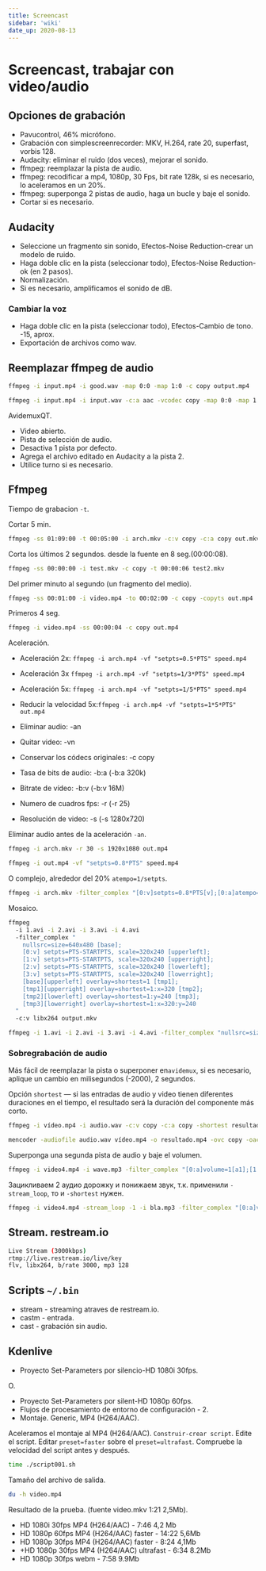 ```yaml
---
title: Screencast
sidebar: 'wiki'
date_up: 2020-08-13
---
```


# Screencast, trabajar con video/audio

## Opciones de grabación

- Pavucontrol, 46% micrófono.
- Grabación con simplescreenrecorder: MKV, H.264, rate 20, superfast, vorbis 128.
- Audacity: eliminar el ruido (dos veces), mejorar el sonido.
- ffmpeg: reemplazar la pista de audio.
- ffmpeg: recodificar a mp4, 1080p, 30 Fps, bit rate 128k, si es necesario, lo aceleramos en un 20%.
- ffmpeg: superponga 2 pistas de audio, haga un bucle y baje el sonido.
- Cortar si es necesario.


## Audacity

- Seleccione un fragmento sin sonido, Efectos-Noise Reduction-crear un modelo de ruido.
- Haga doble clic en la pista (seleccionar todo), Efectos-Noise Reduction-ok (en 2 pasos).
- Normalización.
- Si es necesario, amplificamos el sonido de dB.

### Cambiar la voz

- Haga doble clic en la pista (seleccionar todo), Efectos-Cambio de tono. -15, aprox.
- Exportación de archivos como wav.

## Reemplazar ffmpeg de audio

```bash
ffmpeg -i input.mp4 -i good.wav -map 0:0 -map 1:0 -c copy output.mp4

ffmpeg -i input.mp4 -i input.wav -c:a aac -vcodec copy -map 0:0 -map 1:0 output.mp4
```

AvidemuxQT.

- Video abierto.
- Pista de selección de audio.
- Desactiva 1 pista por defecto.
- Agrega el archivo editado en Audacity a la pista 2.
- Utilice turno si es necesario.

## Ffmpeg

Tiempo de grabacion `-t`.

Cortar 5 min.

```bash
ffmpeg -ss 01:09:00 -t 00:05:00 -i arch.mkv -c:v copy -c:a copy out.mkv
```

Corta los últimos 2 segundos. desde la fuente en 8 seg.(00:00:08).

```bash
ffmpeg -ss 00:00:00 -i test.mkv -c copy -t 00:00:06 test2.mkv
```

Del primer minuto al segundo (un fragmento del medio).

```bash
ffmpeg -ss 00:01:00 -i video.mp4 -to 00:02:00 -c copy -copyts out.mp4
```

Primeros 4 seg.

```bash
ffmpeg -i video.mp4 -ss 00:00:04 -c copy out.mp4
```

Aceleración.

- Aceleración 2x: `ffmpeg -i arch.mp4 -vf "setpts=0.5*PTS" speed.mp4`
- Aceleración 3x `ffmpeg -i arch.mp4 -vf "setpts=1/3*PTS" speed.mp4`
- Aceleración 5x: `ffmpeg -i arch.mp4 -vf "setpts=1/5*PTS" speed.mp4`
- Reducir la velocidad 5x:`ffmpeg -i arch.mp4 -vf "setpts=1*5*PTS" out.mp4`

- Eliminar audio: -an
- Quitar video: -vn
- Conservar los códecs originales: -c copy
- Tasa de bits de audio: -b:a (-b:a 320k)
- Bitrate de vídeo: -b:v (-b:v 16M)
- Numero de cuadros fps: -r (-r 25)
- Resolución de video: -s (-s 1280x720)

Eliminar audio antes de la aceleración `-an`.

```bash
ffmpeg -i arch.mkv -r 30 -s 1920x1080 out.mp4

ffmpeg -i out.mp4 -vf "setpts=0.8*PTS" speed.mp4
```

O complejo, alrededor del 20% `atempo=1/setpts`.

```bash
ffmpeg -i arch.mkv -filter_complex "[0:v]setpts=0.8*PTS[v];[0:a]atempo=1.25[a]" -map "[v]" -map "[a]" -b:a 128k -r 30 -s 1920x1080 speed.mp4
```

Mosaico.

```bash
ffmpeg
  -i 1.avi -i 2.avi -i 3.avi -i 4.avi
  -filter_complex "
    nullsrc=size=640x480 [base];
    [0:v] setpts=PTS-STARTPTS, scale=320x240 [upperleft];
    [1:v] setpts=PTS-STARTPTS, scale=320x240 [upperright];
    [2:v] setpts=PTS-STARTPTS, scale=320x240 [lowerleft];
    [3:v] setpts=PTS-STARTPTS, scale=320x240 [lowerright];
    [base][upperleft] overlay=shortest=1 [tmp1];
    [tmp1][upperright] overlay=shortest=1:x=320 [tmp2];
    [tmp2][lowerleft] overlay=shortest=1:y=240 [tmp3];
    [tmp3][lowerright] overlay=shortest=1:x=320:y=240
  "
  -c:v libx264 output.mkv

ffmpeg -i 1.avi -i 2.avi -i 3.avi -i 4.avi -filter_complex "nullsrc=size=640x480 [base]; [0:v] setpts=PTS-STARTPTS, scale=320x240 [upperleft]; [1:v] setpts=PTS-STARTPTS, scale=320x240 [upperright]; [2:v] setpts=PTS-STARTPTS, scale=320x240 [lowerleft]; [3:v] setpts=PTS-STARTPTS, scale=320x240 [lowerright]; [base][upperleft] overlay=shortest=1 [tmp1]; [tmp1][upperright] overlay=shortest=1:x=320 [tmp2]; [tmp2][lowerleft] overlay=shortest=1:y=240 [tmp3]; [tmp3][lowerright] overlay=shortest=1:x=320:y=240" -c:v libx264 output.mkv
```

### Sobregrabación de audio

Más fácil de reemplazar la pista o superponer en`avidemux`, si es necesario, aplique un cambio en milisegundos (-2000), 2 segundos.

Opción `shortest` — si las entradas de audio y video tienen diferentes duraciones en el tiempo, el resultado será la duración del componente más corto.

```bash
ffmpeg -i vídeo.mp4 -i audio.wav -c:v copy -c:a copy -shortest resultado.mkv

mencoder -audiofile audio.wav vídeo.mp4 -o resultado.mp4 -ovc copy -oac copy
```

Superponga una segunda pista de audio y baje el volumen.

```bash
ffmpeg -i video4.mp4 -i wave.mp3 -filter_complex "[0:a]volume=1[a1];[1:a]volume=0.2[a2];[a1][a2]amerge=inputs=2" -c:v copy -c:a libmp3lame -shortest out_mp3.mp4
```

Зацикливаем 2 аудио дорожку и понижаем звук, т.к. применили `-stream_loop`, то и `-shortest` нужен.

```bash
ffmpeg -i video4.mp4 -stream_loop -1 -i bla.mp3 -filter_complex "[0:a]volume=1[a1];[1:a]volume=0.03[a2];[a1][a2]amerge=inputs=2" -c:v copy -c:a libmp3lame -shortest out_mp3.mp4
```

## Stream. restream.io

```bash
Live Stream (3000kbps)
rtmp://live.restream.io/live/key
flv, libx264, b/rate 3000, mp3 128
```

## Scripts `~/.bin`

- stream - streaming atraves de restream.io.
- castm - entrada.
- cast - grabación sin audio.

## Kdenlive

- Proyecto Set-Parameters por silencio-HD 1080i 30fps.

O.

- Proyecto Set-Parameters por silent-HD 1080p 60fps.
- Flujos de procesamiento de entorno de configuración - 2.
- Montaje. Generic, MP4 (H264/AAC).

Aceleramos el montaje al MP4 (H264/AAC). `Construir-crear script`. Edite el script. Editar `preset=faster` sobre el `preset=ultrafast`. Compruebe la velocidad del script antes y después.

```bash
time ./script001.sh
```

Tamaño del archivo de salida.

```bash
du -h video.mp4
```

Resultado de la prueba. (fuente video.mkv 1:21 2,5Mb).

- HD 1080i 30fps MP4 (H264/AAC) - 7:46 4,2 Mb
- HD 1080p 60fps MP4 (H264/AAC) faster - 14:22 5,6Mb
- HD 1080p 30fps MP4 (H264/AAC) faster - 8:24 4,1Mb
- +HD 1080p 30fps MP4 (H264/AAC) ultrafast - 6:34 8.2Mb
- HD 1080p 30fps webm - 7:58 9.9Mb
